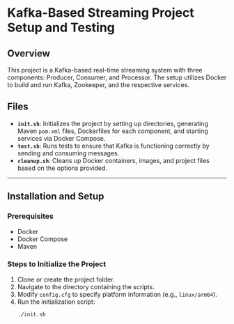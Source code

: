 # Kafka-Based Streaming Project Setup and Testing

## Overview
This project is a Kafka-based real-time streaming system with three components: Producer, Consumer, and Processor. The setup utilizes Docker to build and run Kafka, Zookeeper, and the respective services.

## Files
- **`init.sh`**: Initializes the project by setting up directories, generating Maven `pom.xml` files, Dockerfiles for each component, and starting services via Docker Compose.
- **`test.sh`**: Runs tests to ensure that Kafka is functioning correctly by sending and consuming messages.
- **`cleanup.sh`**: Cleans up Docker containers, images, and project files based on the options provided.

---

## Installation and Setup

### Prerequisites
- Docker
- Docker Compose
- Maven

### Steps to Initialize the Project

1. Clone or create the project folder.
2. Navigate to the directory containing the scripts.
3. Modify `config.cfg` to specify platform information (e.g., `linux/arm64`).
4. Run the initialization script:
   ```bash
   ./init.sh
